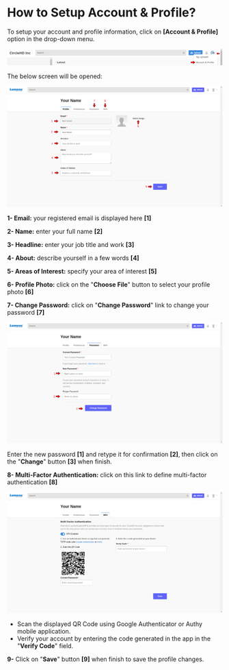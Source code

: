 # How to Setup Account & Profile?

To setup your account and profile information, click on **\[Account & Profile\]** option in the drop-down menu.

![](../.gitbook/assets/screenshot-from-2020-11-25-10-50-302.png)

The below screen will be opened:

![](../.gitbook/assets/account-profile.png)

**1- Email:** your registered email is displayed here **\[1\]**

**2- Name:** enter your full name **\[2\]**

**3- Headline:** enter your job title and work **\[3\]**

**4- About:** describe yourself in a few words **\[4\]**

**5- Areas of Interest:** specify your area of interest **\[5\]**

**6- Profile Photo:** click on the "**Choose File**" button to select your profile photo **\[6\]**

**7- Change Password:** click on "**Change Password**" link to change your password **\[7\]**

![](../.gitbook/assets/change-password.png)

Enter the new password **\[1\]** and retype it for confirmation **\[2\]**, then click on the "**Change**" button **\[3\]** when finish.

**8- Multi-Factor Authentication:** click on this link to define multi-factor authentication **\[8\]**

![](../.gitbook/assets/mfa2.png)

* Scan the displayed QR Code using Google Authenticator or Authy mobile application. 
* Verify your account by entering the code generated in the app in the "**Verify Code**" field.

**9-** Click on "**Save**" button **\[9\]** when finish to save the profile changes.

